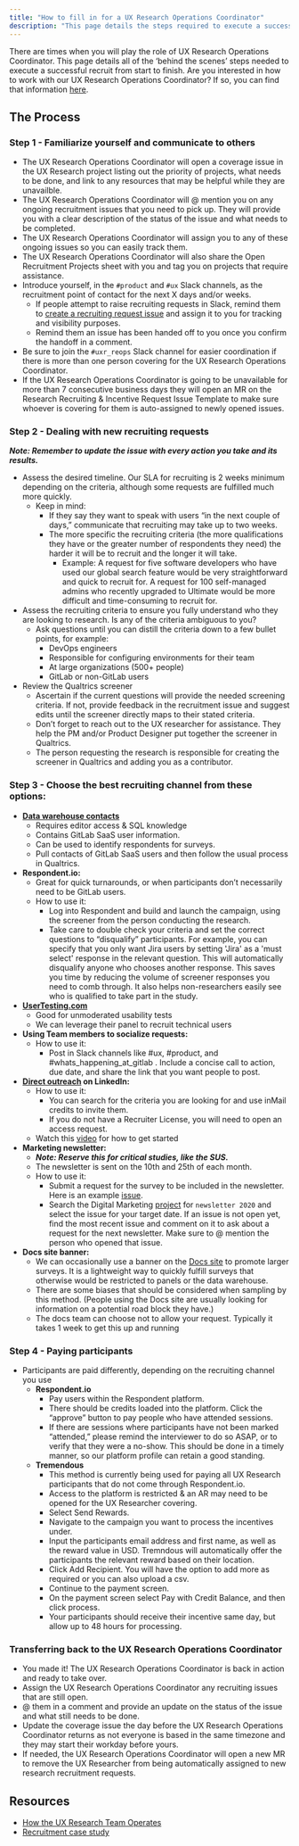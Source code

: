 ```yaml
---
title: "How to fill in for a UX Research Operations Coordinator"
description: "This page details the steps required to execute a successful recruit from start to finish"
---
```


There are times when you will play the role of UX Research Operations Coordinator. This page details all of the ‘behind the scenes’ steps needed to execute a successful recruit from start to finish. Are you interested in how to work with our UX Research Operations Coordinator? If so, you can find that information [here](/handbook/product/ux/ux-research/recruiting-participants/).

## The Process

### Step 1 - Familiarize yourself and communicate to others

- The UX Research Operations Coordinator will open a coverage issue in the UX Research project listing out the priority of projects, what needs to be done, and link to any resources that may be helpful while they are unavailble.
- The UX Research Operations Coordinator will @ mention you on any ongoing recruitment issues that you need to pick up. They will provide you with a clear description of the status of the issue and what needs to be completed.
- The UX Research Operations Coordinator will assign you to any of these ongoing issues so you can easily track them.
- The UX Research Operations Coordinator will also share the Open Recruitment Projects sheet with you and tag you on projects that require assistance.
- Introduce yourself, in the `#product` and `#ux` Slack channels, as the recruitment point of contact for the next X days and/or weeks.
   - If people attempt to raise recruiting requests in Slack, remind them to [create a recruiting request issue](/handbook/product/ux/ux-research/recruiting-participants/#opening-a-recruitment-request) and assign it to you for tracking and visibility purposes.
   - Remind them an issue has been handed off to you once you confirm the handoff in a comment.
- Be sure to join the `#uxr_reops` Slack channel for easier coordination if there is more than one person covering for the UX Research Operations Coordinator.
- If the UX Research Operations Coordinator is going to be unavailable for more than 7 consecutive business days they will open an MR on the Research Recruiting & Incentive Request Issue Template to make sure whoever is covering for them is auto-assigned to newly opened issues.

### Step 2 - Dealing with new recruiting requests

***Note: Remember to update the issue with every action you take and its results.***

- Assess the desired timeline. Our SLA for recruiting is 2 weeks minimum depending on the criteria, although some requests are fulfilled much more quickly.
   - Keep in mind:
     - If they say they want to speak with users “in the next couple of days,” communicate that recruiting may take up to two weeks.
     - The more specific the recruiting criteria (the more qualifications they have or the greater number of respondents they need) the harder it will be to recruit and the longer it will take.
       - Example: A request for five software developers who have used our global search feature would be very straightforward and quick to recruit for. A request for 100 self-managed admins who recently upgraded to Ultimate would be more difficult and time-consuming to recruit for.
- Assess the recruiting criteria to ensure you fully understand who they are looking to research. Is any of the criteria ambiguous to you?
    - Ask questions until you can distill the criteria down to a few bullet points, for example:
      - DevOps engineers
      - Responsible for configuring environments for their team
      - At large organizations (500+ people)
      - GitLab or non-GitLab users
- Review the Qualtrics screener
   - Ascertain if the current questions will provide the needed screening criteria. If not, provide feedback in the recruitment issue and suggest edits until the screener directly maps to their stated criteria.
   - Don’t forget to reach out to the UX researcher for assistance. They help the PM and/or Product Designer put together the screener in Qualtrics.
   - The person requesting the research is responsible for creating the screener in Qualtrics and adding you as a contributor.

### Step 3 - Choose the best recruiting channel from these options:

- **[Data warehouse contacts](/handbook/product/ux/ux-research/recruiting-participants/#finding-gitlabcom-users-in-the-data-warehouse)**
   - Requires editor access & SQL knowledge
   - Contains GitLab SaaS user information.
   - Can be used to identify respondents for surveys.
   - Pull contacts of GitLab SaaS users and then follow the usual process in Qualtrics.
- **Respondent.io:**
  - Great for quick turnarounds, or when participants don’t necessarily need to be GitLab users.
  - How to use it:
    - Log into Respondent and build and launch the campaign, using the screener from the person conducting the research.
    - Take care to double check your criteria and set the correct questions to “disqualify” participants. For example, you can specify that you only want Jira users by setting 'Jira' as a 'must select' response in the relevant question. This will automatically disqualify anyone who chooses another response. This saves you time by reducing the volume of screener responses you need to comb through. It also helps non-researchers easily see who is qualified to take part in the study.
- **[UserTesting.com](/handbook/product/ux/ux-research/unmoderated-testing/)**
   - Good for unmoderated usability tests
   - We can leverage their panel to recruit technical users
- **Using Team members to socialize requests:**
   - How to use it:
     - Post in Slack channels like #ux, #product, and #whats_happening_at_gitlab . Include a concise call to action, due date, and share the link that you want people to post.
- **[Direct outreach](https://www.youtube.com/watch?v=rc2IX1e2sQ8&feature=youtu.be) on LinkedIn:**
   - How to use it:
      - You can search for the criteria you are looking for and use inMail credits to invite them.
      - If you do not have a Recruiter License, you will need to open an access request.
   - Watch this [video](https://youtu.be/rc2IX1e2sQ8) for how to get started
- **Marketing newsletter:**
   - ***Note: Reserve this for critical studies, like the SUS.***
   - The newsletter is sent on the 10th and 25th of each month.
   - How to use it:
     - Submit a request for the survey to be included in the newsletter. Here is an example [issue](https://gitlab.com/gitlab-com/marketing/digital-marketing-programs/-/issues/4087).
     - Search the Digital Marketing [project](https://gitlab.com/gitlab-com/marketing/digital-marketing-programs/-/issues) for `newsletter 2020` and select the issue for your target date. If an issue is not open yet, find the most recent issue and comment on it to ask about a request for the next newsletter. Make sure to @ mention the person who opened that issue.
- **Docs site banner:**
   - We can occasionally use a banner on the [Docs site](https://docs.gitlab.com/) to promote larger surveys. It is a lightweight way to quickly fulfill surveys that otherwise would be restricted to panels or the data warehouse.
   - There are some biases that should be considered when sampling by this method. (People using the Docs site are usually looking for information on a potential road block they have.)
   - The docs team can choose not to allow your request. Typically it takes 1 week to get this up and running

### Step 4 - Paying participants

- Participants are paid differently, depending on the recruiting channel you use
   - **Respondent.io**
     - Pay users within the Respondent platform.
     - There should be credits loaded into the platform. Click the “approve” button to pay people who have attended sessions.
     - If there are sessions where participants have not been marked “attended,” please remind the interviewer to do so ASAP, or to verify that they were a no-show. This should be done in a timely manner, so our platform profile can retain a good standing.
   - **Tremendous**
     - This method is currently being used for paying all UX Research participants that do not come through Respondent.io.
     - Access to the platform is restricted & an AR may need to be opened for the UX Researcher covering.
     - Select Send Rewards.
     - Navigate to the campaign you want to process the incentives under.
     - Input the participants email address and first name, as well as the reward value in USD. Tremndous will automatically offer the participants the relevant reward based on their location.
     - Click Add Recipient. You will have the option to add more as required or you can also upload a csv.
     - Continue to the payment screen.
     - On the payment screen select Pay with Credit Balance, and then click process.
     - Your participants should receive their incentive same day, but allow up to 48 hours for processing.

### Transferring back to the UX Research Operations Coordinator

- You made it! The UX Research Operations Coordinator is back in action and ready to take over.
- Assign the UX Research Operations Coordinator any recruiting issues that are still open.
- @ them in a comment and provide an update on the status of the issue and what still needs to be done.
- Update the coverage issue the day before the UX Research Operations Coordinator returns as not everyone is based in the same timezone and they may start their workday before yours.
- If needed, the UX Research Operations Coordinator will open a new MR to remove the UX Researcher from being automatically assigned to new research recruitment requests.

## Resources

- [How the UX Research Team Operates](/handbook/product/ux/ux-research/how-uxr-team-operates/)
- [Recruitment case study](/handbook/product/ux/ux-research/recruiting-participants/#recruitment-case-study)
